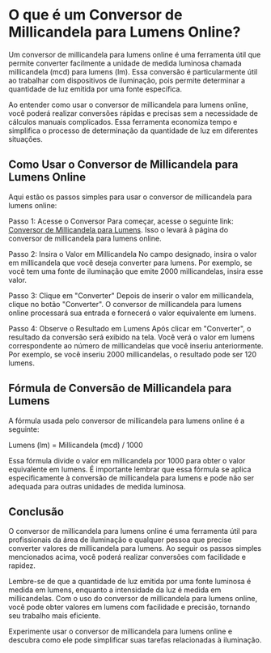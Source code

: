 O que é um Conversor de Millicandela para Lumens Online?
========================================================

Um conversor de millicandela para lumens online é uma ferramenta útil que permite converter facilmente a unidade de medida luminosa chamada millicandela (mcd) para lumens (lm). Essa conversão é particularmente útil ao trabalhar com dispositivos de iluminação, pois permite determinar a quantidade de luz emitida por uma fonte específica.

Ao entender como usar o conversor de millicandela para lumens online, você poderá realizar conversões rápidas e precisas sem a necessidade de cálculos manuais complicados. Essa ferramenta economiza tempo e simplifica o processo de determinação da quantidade de luz em diferentes situações.

Como Usar o Conversor de Millicandela para Lumens Online
--------------------------------------------------------

Aqui estão os passos simples para usar o conversor de millicandela para lumens online:

Passo 1: Acesse o Conversor Para começar, acesse o seguinte link: [Conversor de Millicandela para Lumens](https://www.onlinecalculatorsfree.com/pt/tools/millicandela-to-lumen-calculator.html). Isso o levará à página do conversor de millicandela para lumens online.

Passo 2: Insira o Valor em Millicandela No campo designado, insira o valor em millicandela que você deseja converter para lumens. Por exemplo, se você tem uma fonte de iluminação que emite 2000 millicandelas, insira esse valor.

Passo 3: Clique em "Converter" Depois de inserir o valor em millicandela, clique no botão "Converter". O conversor de millicandela para lumens online processará sua entrada e fornecerá o valor equivalente em lumens.

Passo 4: Observe o Resultado em Lumens Após clicar em "Converter", o resultado da conversão será exibido na tela. Você verá o valor em lumens correspondente ao número de millicandelas que você inseriu anteriormente. Por exemplo, se você inseriu 2000 millicandelas, o resultado pode ser 120 lumens.

Fórmula de Conversão de Millicandela para Lumens
------------------------------------------------

A fórmula usada pelo conversor de millicandela para lumens online é a seguinte:

Lumens (lm) = Millicandela (mcd) / 1000

Essa fórmula divide o valor em millicandela por 1000 para obter o valor equivalente em lumens. É importante lembrar que essa fórmula se aplica especificamente à conversão de millicandela para lumens e pode não ser adequada para outras unidades de medida luminosa.

Conclusão
---------

O conversor de millicandela para lumens online é uma ferramenta útil para profissionais da área de iluminação e qualquer pessoa que precise converter valores de millicandela para lumens. Ao seguir os passos simples mencionados acima, você poderá realizar conversões com facilidade e rapidez.

Lembre-se de que a quantidade de luz emitida por uma fonte luminosa é medida em lumens, enquanto a intensidade da luz é medida em millicandelas. Com o uso do conversor de millicandela para lumens online, você pode obter valores em lumens com facilidade e precisão, tornando seu trabalho mais eficiente.

Experimente usar o conversor de millicandela para lumens online e descubra como ele pode simplificar suas tarefas relacionadas à iluminação.